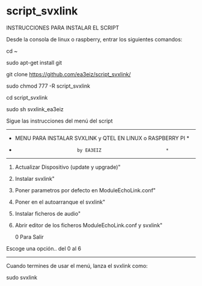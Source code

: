 # script_svxlink
INSTRUCCIONES PARA INSTALAR EL SCRIPT

Desde la consola de linux o raspberry, entrar los siguientes comandos:

cd ~

sudo apt-get install git

git clone https://github.com/ea3eiz/script_svxlink/

sudo chmod 777 -R script_svxlink

cd script_svxlink

sudo sh svxlink_ea3eiz

Sigue las instrucciones del menú del script




   ***************************************************************
   *  MENU PARA INSTALAR SVXLINK  y QTEL EN LINUX o RASPBERRY PI *
   *                            by EA3EIZ                        *
   ***************************************************************

   1) Actualizar Dispositivo (update y upgrade)"

   2) Instalar svxlink"

   3) Poner parametros por defecto en ModuleEchoLink.conf"

   4) Poner en el autoarranque el svxlink"

   5) Instalar ficheros de audio"

   6) Abrir editor de los ficheros ModuleEchoLink.conf y svxlink"

   
      0  Para Salir

   Escoge una opción.. del 0 al 6
   
----------------------------------------------------------------------




Cuando termines de usar el menú, lanza el svxlink como:

sudo svxlink



